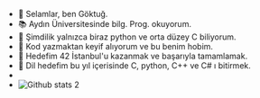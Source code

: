 - 👋 Selamlar, ben Göktuğ.
- 📚 Aydın Üniversitesinde bilg. Prog. okuyorum.
- 🧠 Şimdilik yalnızca biraz python ve orta düzey C biliyorum.
- 💞️ Kod yazmaktan keyif alıyorum ve bu benim hobim.
- 🎯 Hedefim 42 İstanbul'u kazanmak ve başarıyla tamamlamak.
- 🤙 Dil hedefim bu yıl içerisinde C, python, C++ ve C# ı bitirmek.
- [instagram]: https://www.instagram.com/gktgtnc/
- [linkedin]: https://www.linkedin.com/in/goktugtunc/
![Github stats 2](https://github-readme-stats.vercel.app/api?username=goktugtunc&show_icons=true&theme=radical)
<!---
killmatch/killmatch is a ✨ special ✨ repository because its `README.md` (this file) appears on your GitHub profile.
You can click the Preview link to take a look at your changes.
--->
